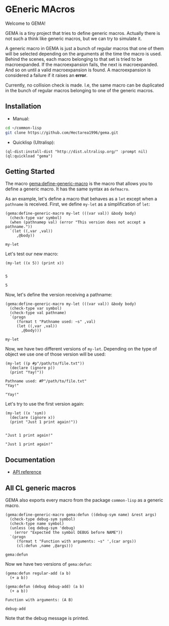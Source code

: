 

<a id="header-adp-github-headertag645"></a>
# GEneric MAcros

Welcome to GEMA\!

GEMA is a tiny project that tries to define generic macros\. Actually there is not such a think like generic macros\, but we can try to simulate it\.

A generic macro in GEMA is just a bunch of regular macros that one of them will be selected depending on the arguments at the time the macro is used\. Behind the scenes\, each macro belonging to that set is tried to be macroexpanded\. If the macroexpansion fails\, the next is macroexpanded\. And so on until a valid macroexpansion is found\. A macroexpansion is considered a failure if it raises an **error**\.

Currently\, no collision check is made\. I\.e\, the same macro can be duplicated in the bunch of regular macros belonging to one of the generic macros\.


<a id="header-adp-github-headertag646"></a>
## Installation

* Manual\:

`````sh
cd ~/common-lisp
git clone https://github.com/Hectarea1996/gema.git
`````
* Quicklisp \(Ultralisp\)\:

`````common-lisp
(ql-dist:install-dist "http://dist.ultralisp.org/" :prompt nil)
(ql:quickload "gema")
`````



<a id="header-adp-github-headertag647"></a>
## Getting Started

The macro [gema\:define\-generic\-macro](/docs/scribble/reference.md#function-gema-define-generic-macro) is the macro that allows you to define a generic macro\. It has the same syntax as ``` defmacro ```\.

As an example\, let\'s define a macro that behaves as a ``` let ``` except when a ``` pathname ``` is received\. First\, we define ``` my-let ``` as a simplification of ``` let ```\:

`````common-lisp
(gema:define-generic-macro my-let (((var val)) &body body)
  (check-type var symbol)
  (when (pathnamep val) (error "This version does not accept a pathname."))
  `(let ((,var ,val))
     ,@body))
`````
`````common-lisp
my-let
`````

Let\'s test our new macro\:

`````common-lisp
(my-let ((x 5)) (print x))
`````
`````text

5 
`````
`````common-lisp
5
`````

Now\, let\'s define the version receiving a pathname\:

`````common-lisp
(gema:define-generic-macro my-let (((var val)) &body body)
  (check-type var symbol)
  (check-type val pathname)
  `(progn
     (format t "Pathname used: ~s" ,val)
     (let ((,var ,val))
       ,@body)))
`````
`````common-lisp
my-let
`````

Now\, we have two different versions of ``` my-let ```\. Depending on the type of object we use one of those version will be used\:

`````common-lisp
(my-let ((p #p"/path/to/file.txt"))
  (declare (ignore p))
  (print "Yay!"))
`````
`````text
Pathname used: #P"/path/to/file.txt"
"Yay!" 
`````
`````common-lisp
"Yay!"
`````

Let\'s try to use the first version again\:

`````common-lisp
(my-let ((x 'sym))
  (declare (ignore x))
  (print "Just 1 print again!"))
`````
`````text

"Just 1 print again!" 
`````
`````common-lisp
"Just 1 print again!"
`````


<a id="header-adp-github-headertag658"></a>
## Documentation

* [API reference](/docs/scribble/reference.md#header-adp-github-api-reference)



<a id="header-adp-github-headertag659"></a>
## All CL generic macros

GEMA also exports every macro from the package ``` common-lisp ``` as a generic macro\.

`````common-lisp
(gema:define-generic-macro gema:defun ((debug-sym name) &rest args)
  (check-type debug-sym symbol)
  (check-type name symbol)
  (unless (eq debug-sym 'debug)
    (error "Expected the symbol DEBUG before NAME"))
  `(progn
     (format t "Function with arguments: ~s" ',(car args))
     (cl:defun ,name ,@args)))
`````
`````common-lisp
gema:defun
`````

Now we have two versions of ``` gema:defun ```\:

`````common-lisp
(gema:defun regular-add (a b)
  (+ a b))

(gema:defun (debug debug-add) (a b)
  (+ a b))
`````
`````text
Function with arguments: (A B)
`````
`````common-lisp
debug-add
`````

Note that the debug message is printed\.